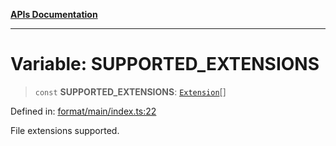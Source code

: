 [**APIs Documentation**](../README.md)

***

# Variable: SUPPORTED\_EXTENSIONS

> `const` **SUPPORTED\_EXTENSIONS**: [`Extension`](../type-aliases/Extension.md)[]

Defined in: [format/main/index.ts:22](https://github.com/daidodo/format-imports/blob/fa507828ea2705f4ecb83df3b3b0422b1a8a80a7/src/lib/format/main/index.ts#L22)

File extensions supported.
